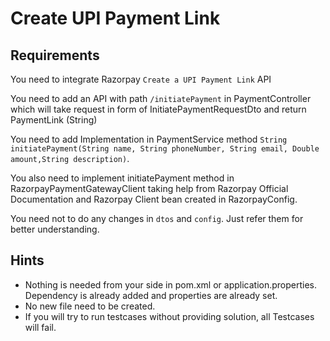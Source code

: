# Create UPI Payment Link

## Requirements

You need to integrate Razorpay `Create a UPI Payment Link` API

You need to add an API with path `/initiatePayment` in PaymentController which will take request in form of InitiatePaymentRequestDto and return PaymentLink (String)

You need to add Implementation in PaymentService method `String initiatePayment(String name, String phoneNumber, String email, Double amount,String description)`.

You also need to implement initiatePayment method in RazorpayPaymentGatewayClient taking help from Razorpay Official Documentation and Razorpay Client bean created in RazorpayConfig.

You need not to do any changes in `dtos` and `config`. Just refer them for better understanding.

## Hints

 - Nothing is needed from your side in pom.xml or application.properties. Dependency is already added and properties are already set.
 - No new file need to be created.
 - If you will try to run testcases without providing solution, all Testcases will fail.